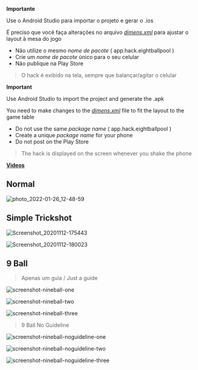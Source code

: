 **Importante**

Use o Android Studio para importar o projeto e gerar o .ios

É preciso que você faça alterações no arquivo *[dimens.xml](https://github.com/jonathansilva/8BallPool/blob/master/app/src/main/res/values/dimens.xml)* para ajustar o layout à mesa do jogo

- Não utilize o mesmo *nome de pacote* ( app.hack.eightballpool )
- Crie um *nome de pacote* único para o seu celular
- Não publique na Play Store

> O hack é exibido na tela, sempre que balançar/agitar o celular

**Important**

Use Android Studio to import the project and generate the .apk

You need to make changes to the *[dimens.xml](https://github.com/jonathansilva/8BallPool/blob/master/app/src/main/res/values/dimens.xml)* file to fit the layout to the game table

- Do not use the same *package name* ( app.hack.eightballpool )
- Create a unique *package name* for your phone
- Do not post on the Play Store

> The hack is displayed on the screen whenever you shake the phone

**[Videos](https://www.youtube.com/playlist?list=PL1Z6DvZsu0GdBTJmiutGIktcVpQwFvaA0)**

## Normal

![photo_2022-01-26_12-48-59](https://user-images.githubusercontent.com/33843748/151197094-71007b9b-bcf0-431c-ad01-5595201b2c20.jpg)

## Simple Trickshot

![Screenshot_20201112-175443](https://user-images.githubusercontent.com/33843748/98998464-ee266780-2514-11eb-8880-e9b16854459b.png)

![Screenshot_20201112-180023](https://user-images.githubusercontent.com/33843748/98998488-f7afcf80-2514-11eb-86fd-c8105c3d0494.png)

## 9 Ball

> Apenas um guia / Just a guide

![screenshot-nineball-one](https://user-images.githubusercontent.com/33843748/100782264-ee66a400-33ea-11eb-97a9-b986373829f2.jpg)

![screenshot-nineball-two](https://user-images.githubusercontent.com/33843748/100782268-ef97d100-33ea-11eb-9b7b-8ca355c8d2a5.jpg)

![screenshot-nineball-three](https://user-images.githubusercontent.com/33843748/100782266-eeff3a80-33ea-11eb-8e54-6382d3579fa3.jpg)

> 9 Ball No Guideline

![screenshot-nineball-noguideline-one](https://user-images.githubusercontent.com/33843748/117866429-85266f00-b26d-11eb-8904-866c59da39fc.jpg)

![screenshot-nineball-noguideline-two](https://user-images.githubusercontent.com/33843748/117866474-90799a80-b26d-11eb-9855-ecf405fc988e.jpg)

![screenshot-nineball-noguideline-three](https://user-images.githubusercontent.com/33843748/117866526-9ec7b680-b26d-11eb-989c-799f46984563.jpg)
